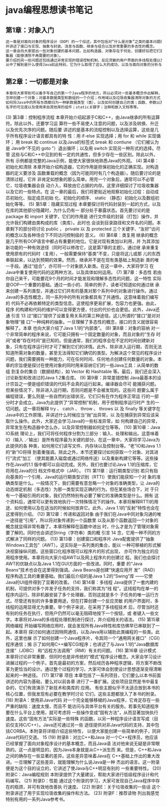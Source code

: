 # java编程思想读书笔记
## 第1章：对象入门
```markdown
这一章是对面向对象的程序设计（OOP）的一个综述，其中包括对“什么是对象”之类的基本问题的回答，
并讲述了接口与实现、抽象与封装、消息与函数、继承与组合以及非常重要的多态性的概念。
这一章会向大家提出一些对象创建的基本问题，比如构造器、对象存在于何处、创建好后把它们置于什么地方以及魔术般的垃圾收
集器（能够清除不再需要的对象）。
要介绍的另一些问题还包括通过异常实现的错误控制机制、反应灵敏的用户界面的多线程处理以及连网和因特网等等。大家也会
从中了解到是什么使得Java如此特别，它为什么取得了这么大的成功，以及与面向对象的分析与设计有关的问题。
```
## 第2章：一切都是对象
```markdown
本章将大家带到可以着手写自己的第一个Java程序的地方，所以必须对一些基本概念作出解释，其中包括对象“引用”的概念；
怎样创建一个对象；对基本数据类型和数组的一个介绍；作用域以及垃圾收集器清除对象的方式；
如何将Java中的所有东西都归为一种新数据类型（类），以及如何创建自己的类；函数、参数以及返回值；
名字的可见度以及使用来自其他库的组件；static关键字；注释和嵌入文档等等。
```

(3) 第3章：控制程序流程
本章开始介绍起源于C和C++，由Java继承的所有运算符。除此以外，还要学习运
算符一些不易使人注意的问题，以及涉及转换、升迁以及优先次序的问题。随后要
讲述的是基本的流程控制以及选择运算，这些是几乎所有程序设计语言都具有的特
性：用 if-else 实现选择；用 for 和 while 实现循环；
用 break 和 continue 以及Java的标签式 break 和 contiune （它们被认为是
Java中“不见的 goto ”）退出循环；以及用 switch 实现另一种形式的选择。尽管
这些与C和C++中见到的有一定的共通性，但多少存在一些区别。除此以外，所有
示例都是完整的Java示例，能使大家很快地熟悉Java的外观。
(4) 第4章：初始化和清除
本章开始介绍构造器，它的作用是担保初始化的正确实现。对构造器的定义要涉及
函数重载的概念（因为可能同时有几个构造器）。随后要讨论的是清除过程，它并
非肯定如想象的那么简单。用完一个对象后，通常可以不必管它，垃圾收集器会自
动介入，释放由它占据的内存。这里详细探讨了垃圾收集器以及它的一些特点。在
这一章的最后，我们将更贴近地观察初始化过程：自动成员初始化、指定成员初始
化、初始化的顺序、 static （静态）初始化以及数组初始化等等。
(5) 第5章：隐藏实现过程
本章要探讨将代码封装到一起的方式，以及在库的其他部分隐藏时，为什么仍有一
部分处于暴露状态。首先要讨论的是 package 和 import 关键字，它们的作用是
进行文件级的封装（打包）操作，并允许我们构建由类构成的库（类库）。此时也
会谈到目录路径和文件名的问题。本章剩下的部分将讨论 public ， private 以
及 protected 三个关键字、“友好”访问的概念以及各种场合下不同访问控制级的
意义。
(6) 第6章：类复用
继承的概念是几乎所有OOP语言中都占有重要的地位。它是对现有类加以利用，并
为其添加新功能的一种有效途径（同时可以修改它，这是第7章的主题）。通过继
承来重复使用原有的代码时（复用），一般需要保持“基类”不变，只是将这儿或那
儿的东西串联起来，以达到预期的效果。然而，继承并不是在现有类基础上制造新
类的唯一手段。通过“组合”，亦可将一个对象嵌入新类。在这一章中，大家将学习
在Java中重复使用代码的这两种方法，以及具体如何运用。
(7) 第7章：多态性
若由你自己来干，可能要花9个月的时间才能发现和理解多态性的问题，这一特性
实际是OOP一个重要的基础。通过一些小的、简单的例子，读者可知道如何通过继
承来创建一系列类型，并通过它们共有的基类对那个系列中的对象进行操作。通过
Java的多态性概念，同一系列中的所有对象都具有了共通性。这意味着我们编写的
代码不必再依赖特定的类型信息。这使程序更易扩展，包容力也更强。由此，程序
的构建和代码的维护可以变得更方便，付出的代价也会更低。此外，Java还通
引言
13
过“接口”提供了设置复用关系的第三种途径。这儿所谓的“接口”是对对象物理“接
口”一种纯粹的抽象。一旦理解了多态性的概念，接口的含义就很容易解释了。本章
也向大家介绍了Java 1.1的“内部类”。
(8) 第8章：对象的容纳
对一个非常简单的程序来说，它可能只拥有一个固定数量的对象，而且对象的“生存
时间”或者“存在时间”是已知的。但是通常，我们的程序会在不定的时间创建新对
象，只有在程序运行时才可了解到它们的详情。此外，除非进入运行期，否则无法
知道所需对象的数量，甚至无法得知它们确切的类型。为解决这个常见的程序设计
问题，我们需要拥有一种能力，可在任何时间、任何地点创建任何数量的对象。本
章的宗旨便是探讨在使用对象的同时用来容纳它们的一些Java工具：从简单的数组
到复杂的集合（数据结构），如 Vector 和 Hashtable 等。最后，我们还会深入
讨论新型和改进过的Java 1.2集合库。
(9) 第9章：异常差错控制
Java最基本的设计宗旨之一便是组织错误的代码不会真的运行起来。编译器会尽可
能捕获问题。但某些情况下，除非进入运行期，否则问题是不会被发现的。这些问
题要么属于编程错误，要么则是一些自然的出错状况，它们只有在作为程序正常运
行的一部分时才会成立。Java为此提供了“异常控制”机制，用于控制程序运行时产
生的一切问题。这一章将解释 try 、 catch 、 throw 、 throws 以
及 finally 等关键字在Java中的工作原理。并讲述什么时候应当“抛”出异常，以
及在捕获到异常后该采取什么操作。此外，大家还会学习Java的一些标准异常，如
何构建自己的异常，异常发生在构造器中怎么办，以及异常控制器如何定位等等。
(10) 第10章：Java IO系统
理论上，我们可将任何程序分割为三部分：输入、处理和输出。这意味着IO（输入
／输出）是所有程序最为关键的部分。在这一章中，大家将学习Java为此提供的各
种类，如何用它们读写文件、内存块以及控制台等。“老”IO和Java 1.1的“新”IO将得
到着重强调。除此之外，本节还要探讨如何获取一个对象、对其进行“流式”加工
（使其能置入磁盘或通过网络传送）以及重新构建它等等。这些操作在Java的1.1
版中都可以自动完成。另外，我们也要讨论Java 1.1的压缩库，它将用在Java的归
档文件格式中（JAR）。
(11) 第11章：运行期类型识别
若只有指向基类的一个引用，Java的运行期类型识别（RTTI）使我们能获知一个对
象的准确类型是什么。一般情况下，我们需要有意忽略一个对象的准确类型，让
Java的动态绑定机制（多态性）为那一类型实现正确的行为。但在某些场合下，对
于只有一个基础引用的对象，我们仍然特别有必要了解它的准确类型是什么。拥有
这个资料后，通常可以更有效地执行一次特殊情况下的操作。本章将解释RTTI的用
途、如何使用以及在适当的时候如何放弃它。此外，Java 1.1的“反射”特性也会在
这里得到介绍。
(12) 第12章：传递和返回对象
由于我们在Java中同对象沟通的唯一途径是“引用”，所以将对象传递到一个函数里
以及从那个函数返回一个对象的概念就显得非常有趣了。本章将解释在函数中进出
时，什么才是为了管理对象需要了解的。同时也会讲述String（字符串）类的概
引言
14
念，它用一种不同的方式解决了同样的问题。
(13) 第13章：创建窗口和程序片
Java配套提供了“抽象Windows工具包”（AWT）。这实际是一系列类的集合，能以
一种可移植的形式解决视窗操纵问题。这些窗口化程序既可以程序片的形式出现，
亦可作为独立的应用程序使用。本章将向大家介绍AWT以及网上程序片的创建过
程。我们也会探讨AWT的优缺点以及Java 1.1在GUI方面的一些改进。同时，重要
的“Java Beans”技术也会在这里得到强调。Java Beans是创建“快速应用开
发”（RAD）程序构造工具的重要基础。我们最后介绍的是Java 1.2的“Swing”库
——它使Java的UI组件得到了显著的改善。
(14) 第14章：多线程
Java提供了一套内建的机制，可提供对多个并发子任务的支持，我们称其为“线
程”。这线程均在单一的程序内运行。除非机器安装了多个处理器，否则这就是多个
子任务的唯一运行方式。尽管还有别的许多重要用途，但在打算创建一个反应灵敏
的用户界面时，多线程的运用显得尤为重要。举个例子来说，在采用了多线程技术
后，尽管当时还有别的任务在执行，但用户仍然可以毫无阻碍地按下一个按钮，或
者键入一些文字。本章将对Java的多线程处理机制进行探讨，并介绍相关的语法。
(15) 第15章 网络编程
开始编写网络应用时，就会发现所有Java特性和库仿佛早已串联到了一起。本章将
探讨如何通过因特网通信，以及Java用以辅助此类编程的一些类。此外，这里也展
示了如何创建一个Java程序片，令其同一个“通用网关接口”（CGI）程序通信；揭
示了如何用C++编写CGI程序；也讲述了与Java 1.1的“Java数据库连接”（JDBC）
和“远程方法调用”（RMI）有关的问题。
(16) 第16章 设计模式
本章将讨论非常重要、但同时也是非传统的“模式”程序设计概念。大家会学习设计
进展过程的一个例子。首先是最初的方案，然后经历各种程序逻辑，将方案不断改
革为更恰当的设计。通过整个过程的学习，大家可体会到使设计思想逐渐变得清晰
起来的一种途径。
(17) 第17章 项目
本章包括了一系列项目，它们要么以本书前面讲述的内容为基础，要么对以前各章
进行了一番扩展。这些项目显然是书中最复杂的，它们有效演示了新技术和类库的
应用。 有些主题似乎不太适合放到本书的核心位置，但我发现有必要在教学时讨论
它们，这些主题都放入了本书的附录。
(18) 附录A：使用非Java代码
对一个完全能够移植的Java程序，它肯定存在一些严重的缺陷：速度太慢，而且不
能访问与具体平台有关的服务。若事先知道程序要在什么平台上使用，就可考虑将
一些操作变成“固有方法”，从而显著加快执行速度。这些“固有方法”实际是一些特殊
的函数，以另一种程序设计语言写成（目前仅支持C/C++）。Java还可通过另一些
途径提供对非Java代码的支持，其中包括CORBA。本附录将详细介绍这些特性，
以便大家能创建一些简单的例子，同非Java代码打交道。
15
(19) 附录B：对比C++和Java
对一个C++程序员，他应该已经掌握了面向对象程序设计的基本概念，而且Java语
法对他来说无疑是非常眼熟的。这一点是明显的，因为Java本身就是从C++派生而
来。但是，C++和Java之间的确存在一些显著的差异。这些差异意味着Java在
C++基础上作出的重大改进。一旦理解了这些差异，就能理解为什么说Java是一种
杰出的语言。这一附录便是为这个目的设立的，它讲述了使Java与C++明显有别的
一些重要特性。
(20) 附录C：Java编程规则
本附录提供了大量建议，帮助大家进行低级程序设计和代码编写。
(21) 附录D：性能
通过这个附录的学习，大家可发现自己Java程序中存在的瓶颈，并可有效地改善执
行速度。
(22) 附录E：关于垃圾收集的一些话
这个附录讲述了用于实现垃圾收集的操作和方法。
(23) 附录F：推荐读物
列出我感觉特别有用的一系列Java参考书。